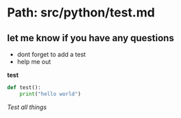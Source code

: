 <!-- generate a simple test -->

# Path: src/python/test.md
<!-- generate a simple test -->

## let me know if you have any questions

* dont forget to add a test
* help me out

__test__

```python
def test():
    print("hello world")
```

*Test all things*
